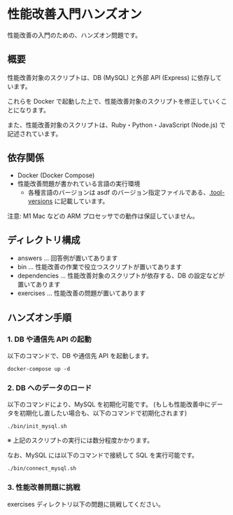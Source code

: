 # 性能改善入門ハンズオン

性能改善の入門のための、ハンズオン問題です。

## 概要

性能改善対象のスクリプトは、DB (MySQL) と外部 API (Express) に依存しています。

これらを Docker で起動した上で、性能改善対象のスクリプトを修正していくことになります。

また、性能改善対象のスクリプトは、Ruby・Python・JavaScript (Node.js) で記述されています。

## 依存関係

- Docker (Docker Compose)
- 性能改善問題が書かれている言語の実行環境
  - 各種言語のバージョンは asdf のバージョン指定ファイルである、[.tool-versions](.tool-versions) に記載しています。

注意: M1 Mac などの ARM プロセッサでの動作は保証していません。

## ディレクトリ構成

- answers ... 回答例が置いてあります
- bin ... 性能改善の作業で役立つスクリプトが置いてあります
- dependencies ... 性能改善対象のスクリプトが依存する、DB の設定などが置いてあります
- exercises ... 性能改善の問題が置いてあります

## ハンズオン手順

### 1. DB や通信先 API の起動

以下のコマンドで、DB や通信先 API を起動します。

```console
docker-compose up -d
```

### 2. DB へのデータのロード

以下のコマンドにより、MySQL を初期化可能です。
(もしも性能改善中にデータを初期化し直したい場合も、以下のコマンドで初期化されます)

```console
./bin/init_mysql.sh
```

※ 上記のスクリプトの実行には数分程度かかります。

なお、MySQL には以下のコマンドで接続して SQL を実行可能です。

```console
./bin/connect_mysql.sh
```

### 3. 性能改善問題に挑戦

exercises ディレクトリ以下の問題に挑戦してください。

